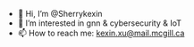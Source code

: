 - 👋 Hi, I’m @Sherrykexin
- 👀 I’m interested in gnn & cybersecurity & IoT
- 📫 How to reach me: kexin.xu@mail.mcgill.ca

<!---
Sherrykexin/Sherrykexin is a ✨ special ✨ repository because its `README.md` (this file) appears on your GitHub profile.
You can click the Preview link to take a look at your changes.
--->
